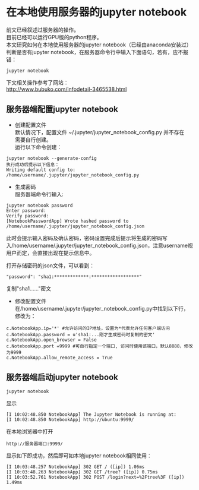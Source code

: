 # 在本地使用服务器的jupyter notebook

前文已经叙述过服务器的操作。  
目前已经可以运行GPU版的python程序。  
本文研究如何在本地使用服务器的jupyter notebook（已经由anaconda安装过）  
判断是否有jupyter notebook，在服务器命令行中输入下面语句，若有，应不报错：  
```shell
jupyter notebook
```
下文相关操作参考了网站：  
<http://www.bubuko.com/infodetail-3465538.html>

## 服务器端配置jupyter notebook

+ 创建配置文件  
默认情况下，配置文件 ~/.jupyter/jupyter_notebook_config.py 并不存在  
需要自行创建。  
运行以下命令创建：
```shell
jupyter notebook --generate-config
执行成功后提示以下信息：
Writing default config to: /home/username/.jupyter/jupyter_notebook_config.py
```

+ 生成密码  
服务器端命令行输入:  
```shell
jupyter notebook password
Enter password: 
Verify password: 
[NotebookPasswordApp] Wrote hashed password to /home/username/.jupyter/jupyter_notebook_config.json
```
此时会提示输入密码及确认密码，密码设置完成后提示将生成的密码写入/home/username/.jupyter/jupyter_notebook_config.json，注意username视用户而定，会直接出现在提示信息中。

打开存储密码的json文件，可以看到：
```shell
"password": "sha1:*************:******************"
```
复制"sha1......"密文

+ 修改配置文件  
在/home/username/.jupyter/jupyter_notebook_config.py中找到以下行，修改为：
```shell
c.NotebookApp.ip='*' #允许访问的IP地址，设置为*代表允许任何客户端访问
c.NotebookApp.password = u'sha1:...刚才生成密码时复制的密文'
c.NotebookApp.open_browser = False
c.NotebookApp.port =9999 #可自行指定一个端口, 访问时使用该端口，默认8888，修改为9999
c.NotebookApp.allow_remote_access = True
```

## 服务器端启动jupyter notebook  
```shell
jupyter notebook
```
显示
```shell
[I 10:02:48.850 NotebookApp] The Jupyter Notebook is running at:
[I 10:02:48.850 NotebookApp] http://ubuntu:9999/
```
在本地浏览器中打开
```shell
http://服务器端口:9999/
```
显示如下即成功，然后即可如本地jupyter notebook相同使用：
```shell
[I 10:03:48.257 NotebookApp] 302 GET / ([ip]) 1.06ms
[I 10:03:48.263 NotebookApp] 302 GET /tree? ([ip]) 0.75ms
[I 10:03:52.761 NotebookApp] 302 POST /login?next=%2Ftree%3F ([ip]) 1.49ms
```



